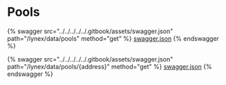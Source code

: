 # Pools

{% swagger src="../../../../../.gitbook/assets/swagger.json" path="/lynex/data/pools" method="get" %}
[swagger.json](../../../../../.gitbook/assets/swagger.json)
{% endswagger %}

{% swagger src="../../../../../.gitbook/assets/swagger.json" path="/lynex/data/pools/{address}" method="get" %}
[swagger.json](../../../../../.gitbook/assets/swagger.json)
{% endswagger %}
